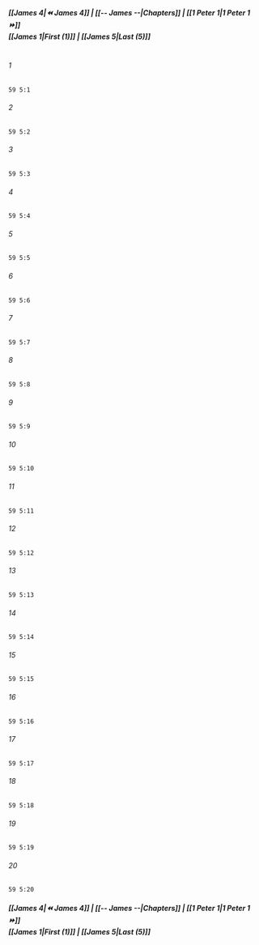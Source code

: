 
##### **[[James 4|⏪ James 4]] | [[-- James --|Chapters]] | [[1 Peter 1|1 Peter 1 ⏩]]**<br>**[[James 1|First (1)]] | [[James 5|Last (5)]]**<br><br>

###### 1
``` verse
59 5:1
```
###### 2
``` verse
59 5:2
```
###### 3
``` verse
59 5:3
```
###### 4
``` verse
59 5:4
```
###### 5
``` verse
59 5:5
```
###### 6
``` verse
59 5:6
```
###### 7
``` verse
59 5:7
```
###### 8
``` verse
59 5:8
```
###### 9
``` verse
59 5:9
```
###### 10
``` verse
59 5:10
```
###### 11
``` verse
59 5:11
```
###### 12
``` verse
59 5:12
```
###### 13
``` verse
59 5:13
```
###### 14
``` verse
59 5:14
```
###### 15
``` verse
59 5:15
```
###### 16
``` verse
59 5:16
```
###### 17
``` verse
59 5:17
```
###### 18
``` verse
59 5:18
```
###### 19
``` verse
59 5:19
```
###### 20
``` verse
59 5:20
```

##### **[[James 4|⏪ James 4]] | [[-- James --|Chapters]] | [[1 Peter 1|1 Peter 1 ⏩]]**<br>**[[James 1|First (1)]] | [[James 5|Last (5)]]**
